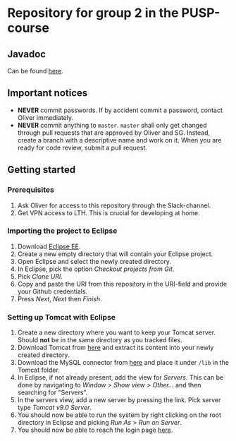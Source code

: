 # Repository for group 2 in the PUSP-course

## Javadoc
Can be found [here](https://oliverekberg.github.io/etsf20/javadoc).

## Important notices
* **NEVER** commit passwords. If by accident commit a password, contact Oliver immediately.
* **NEVER** commit anything to `master`. `master` shall only get changed through pull requests that are approved by Oliver and SG. Instead, create a branch with a descriptive name and work on it. When you are ready for code review, submit a pull request.

## Getting started
### Prerequisites
1. Ask Oliver for access to this repository through the Slack-channel.
1. Get VPN access to LTH. This is crucial for developing at home.

### Importing the project to Eclipse
1. Download [Eclipse EE](https://www.eclipse.org/downloads/packages/release/2019-12/r/eclipse-ide-enterprise-java-developers).
1. Create a new empty directory that will contain your Eclipse project.
1. Open Eclipse and select the newly created directory.
1. In Eclipse, pick the option *Checkout projects from Git*.
1. Pick *Clone URI*.
1. Copy and paste the URI from this repository in the URI-field and provide your Github credentials.
1. Press *Next*, *Next* then *Finish*.

### Setting up Tomcat with Eclipse
1. Create a new directory where you want to keep your Tomcat server. Should **not** be in the same directory as you tracked files.
1. Download Tomcat from [here](http://fileadmin.cs.lth.se/cs/Education/etsf20/lab/apache-tomcat-9.0.30-windows-x64.zip) and extract its content into your newly created directory.
1. Download the MySQL connector from [here](http://fileadmin.cs.lth.se/cs/Education/etsf20/lab/mysql-connector-java-8.0.19.jar) and place it under `/lib` in the Tomcat folder.
1. In Eclipse, if not already present, add the view for *Servers*. This can be done by navigating to *Window* > *Show view* > *Other...* and then searching for "Servers".
1. In the servers view, add a new server by pressing the link. Pick server type *Tomcat v9.0 Server*.
1. You should now be able to run the system by right clicking on the root directory in Eclipse and picking *Run As* > *Run on Server*.
1. You should now be able to reach the login page [here](http://localhost:8080/BaseBlockSystem/LogIn).
